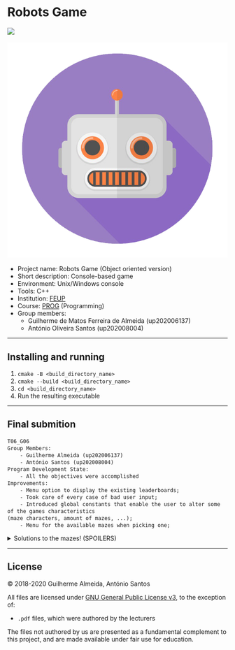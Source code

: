 # Robots Game

![](https://camo.githubusercontent.com/400c4e52df43f6a0ab8a89b74b1a78d1a64da56a7848b9110c9d2991bb7c3105/68747470733a2f2f696d672e736869656c64732e696f2f62616467652f4c6963656e73652d47504c76332d626c75652e737667)

![](./images/robotlogo.png)


- Project name: Robots Game (Object oriented version)
- Short description: Console-based game
- Environment: Unix/Windows console
- Tools: C++
- Institution: [FEUP](https://sigarra.up.pt/feup/pt/web_page.Inicial)
- Course: [PROG](https://sigarra.up.pt/feup/pt/UCURR_GERAL.FICHA_UC_VIEW?pv_ocorrencia_id=459468) (Programming)
- Group members:
    - Guilherme de Matos Ferreira de Almeida (up202006137)
    - António Oliveira Santos (up202008004)

---

## Installing and running
1) ``cmake -B <build_directory_name>``
2) ``cmake --build <build_directory_name>`` 
3) ``cd <build_directory_name>``
4) Run the resulting executable

---
## Final submition
```
T06_G06
Group Members: 
    - Guilherme Almeida (up202006137)
    - António Santos (up202008004)
Program Development State: 
    - All the objectives were accomplished
Improvements:
    - Menu option to display the existing leaderboards;
    - Took care of every case of bad user input;
    - Introduced global constants that enable the user to alter some of the games characteristics
(maze characters, amount of mazes, ...);
    - Menu for the available mazes when picking one;
```

<details>
    <summary>Solutions to the mazes! (SPOILERS)</summary>
    <p></p>
    <ul>
        <li>MAZE 02 - unplayable, only serves as a way to test if mazes are being correctly read</li>
        <li>MAZE 03 - S > S > S > (move to the exit)</li>
        <li>MAZE 04 - C > C > C > Q > E > D > S > W > S > S > S > S > S > S > S > (move to the exit)</li>
        <li>MAZE 05 - unplayable, only serves as a way to test if mazes are being correctly read</li>
        <li>MAZE 06 - Q > E > W</li>
    </ul>
</details>

---

## License

© 2018-2020 Guilherme Almeida, António Santos

All files are licensed under [GNU General Public License v3](https://github.com/gui1612/FEUP-PROG-Proj1/blob/main/LICENSE), to the exception of:
- `.pdf` files, which were authored by the lecturers

The files not authored by us are presented as a fundamental complement to this project, and are made available under fair use for education.
